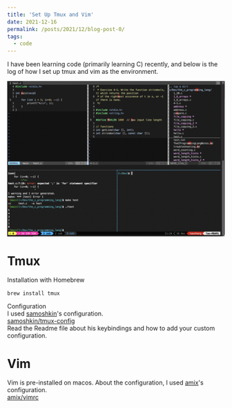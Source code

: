 ```yaml
---
title: 'Set Up Tmux and Vim'
date: 2021-12-16
permalink: /posts/2021/12/blog-post-0/
tags:
  - code
---
```


I have been learning code (primarily learning C) recently, and below is the log of how I set up tmux and vim as the environment. 

<img src="/images/posts/tmux-and-vim/tmux-and-vim_20211216.png" style="display: block; margin: auto;" />

# Tmux
Installation with Homebrew
```console
brew install tmux
```
Configuration  
I used [samoshkin](https://github.com/samoshkin)'s configuration.  
[samoshkin/tmux-config](https://github.com/samoshkin/tmux-config)  
Read the Readme file about his keybindings and how to add your custom configuration.

# Vim
Vim is pre-installed on macos. 
About the configuration, I used [amix](https://github.com/amix)'s configuration.  
[amix/vimrc](https://github.com/amix/vimrc)
